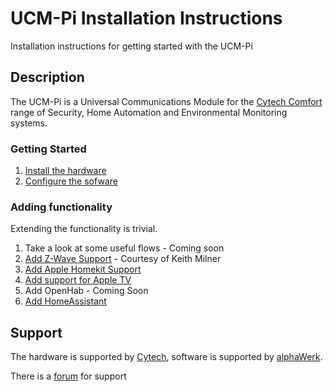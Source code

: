 # UCM-Pi Installation Instructions

Installation instructions for getting started with the UCM-Pi

## Description

The UCM-Pi is a Universal Communications Module for the [Cytech Comfort](http://www.cytech.biz) range of Security, Home Automation and Environmental Monitoring systems.

### Getting Started

1.  [Install the hardware](Hardware.md)
2.  [Configure the sofware](Quick%20Start.md)

### Adding functionality

Extending the functionality is trivial.

1.  Take a look at some useful flows - Coming soon
2.  [Add Z-Wave Support](https://docs.google.com/document/d/1nw2b8QxN9YDA3P5gQ_1x75n3s7E8fAniV4mJ3EgiZQA/edit#heading=h.j7b63wj3ndpl) - Courtesy of Keith Milner
3.  [Add Apple Homekit Support](Homekit.md)
4.  [Add support for Apple TV](AppleTV.md)
5.  Add OpenHab - Coming Soon
6.  [Add HomeAssistant](HomeAssistant.md)

## Support

The hardware is supported by [Cytech](http://www.cytech.biz), software is supported by [alphaWerk](http://www.alphawerk.co.uk).

There is a [forum](http://www.comfortforums.com/forum138/) for support
